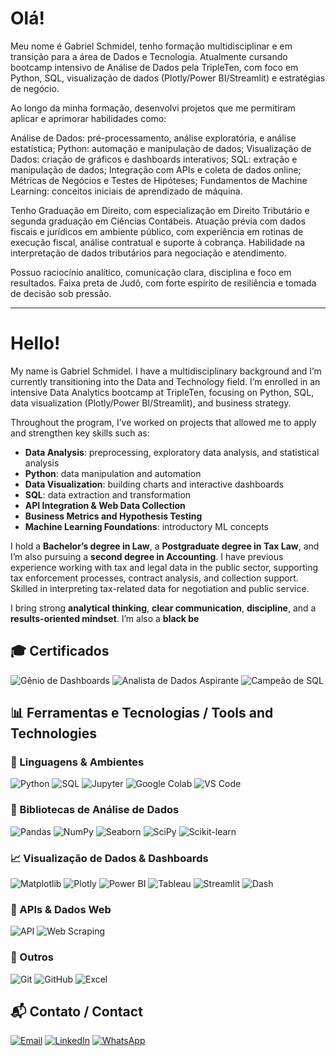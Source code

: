 # Olá!

Meu nome é Gabriel Schmidel, tenho formação multidisciplinar e em transição para a área de Dados e Tecnologia. Atualmente cursando bootcamp intensivo de Análise de Dados pela TripleTen, com foco em Python, SQL, visualização de dados (Plotly/Power BI/Streamlit) e estratégias de negócio.

Ao longo da minha formação, desenvolvi projetos que me permitiram aplicar e aprimorar habilidades como:

Análise de Dados: pré-processamento, análise exploratória, e análise estatística;
Python: automação e manipulação de dados;
Visualização de Dados: criação de gráficos e dashboards interativos;
SQL: extração e manipulação de dados;
Integração com APIs e coleta de dados online;
Métricas de Negócios e Testes de Hipóteses;
Fundamentos de Machine Learning: conceitos iniciais de aprendizado de máquina.

Tenho Graduação em Direito, com especialização em Direito Tributário e segunda graduação em Ciências Contábeis. Atuação prévia com dados fiscais e jurídicos em ambiente público, com experiência em rotinas de execução fiscal, análise contratual e suporte à cobrança. Habilidade na interpretação de dados tributários para negociação e atendimento.

Possuo raciocínio analítico, comunicação clara, disciplina e foco em resultados. Faixa preta de Judô, com forte espírito de resiliência e tomada de decisão sob pressão.

_________________________________________________________________________________________________________________________________________________________________________________________________
# Hello!

My name is Gabriel Schmidel. I have a multidisciplinary background and I’m currently transitioning into the Data and Technology field. I’m enrolled in an intensive Data Analytics bootcamp at TripleTen, focusing on Python, SQL, data visualization (Plotly/Power BI/Streamlit), and business strategy.

Throughout the program, I’ve worked on projects that allowed me to apply and strengthen key skills such as:

- **Data Analysis**: preprocessing, exploratory data analysis, and statistical analysis  
- **Python**: data manipulation and automation  
- **Data Visualization**: building charts and interactive dashboards  
- **SQL**: data extraction and transformation  
- **API Integration & Web Data Collection**  
- **Business Metrics and Hypothesis Testing**  
- **Machine Learning Foundations**: introductory ML concepts  

I hold a **Bachelor’s degree in Law**, a **Postgraduate degree in Tax Law**, and I’m also pursuing a **second degree in Accounting**. I have previous experience working with tax and legal data in the public sector, supporting tax enforcement processes, contract analysis, and collection support. Skilled in interpreting tax-related data for negotiation and public service.

I bring strong **analytical thinking**, **clear communication**, **discipline**, and a **results-oriented mindset**. I’m also a **black be**
## 🎓 Certificados

![Gênio de Dashboards](https://github.com/gschmidel19/gschmidel19/blob/main/Image%20(2).png)
![Analista de Dados Aspirante](https://github.com/gschmidel19/gschmidel19/blob/main/Image%20(1).png)
![Campeão de SQL](https://github.com/gschmidel19/gschmidel19/blob/main/Image.png)

## 📊 Ferramentas e Tecnologias / Tools and Technologies

### 🐍 Linguagens & Ambientes
![Python](https://img.shields.io/badge/Python-3776AB?style=for-the-badge&logo=python&logoColor=white)
![SQL](https://img.shields.io/badge/SQL-003B57?style=for-the-badge&logo=postgresql&logoColor=white)
![Jupyter](https://img.shields.io/badge/Jupyter-F37626?style=for-the-badge&logo=jupyter&logoColor=white)
![Google Colab](https://img.shields.io/badge/Google_Colab-F9AB00?style=for-the-badge&logo=google-colab&logoColor=white)
![VS Code](https://img.shields.io/badge/VS%20Code-007ACC?style=for-the-badge&logo=visual-studio-code&logoColor=white)

### 🧪 Bibliotecas de Análise de Dados
![Pandas](https://img.shields.io/badge/Pandas-150458?style=for-the-badge&logo=pandas&logoColor=white)
![NumPy](https://img.shields.io/badge/NumPy-013243?style=for-the-badge&logo=numpy&logoColor=white)
![Seaborn](https://img.shields.io/badge/Seaborn-3776AB?style=for-the-badge&logo=python&logoColor=white)
![SciPy](https://img.shields.io/badge/SciPy-8CAAE6?style=for-the-badge&logo=scipy&logoColor=white)
![Scikit-learn](https://img.shields.io/badge/Scikit--learn-F7931E?style=for-the-badge&logo=scikitlearn&logoColor=white)

### 📈 Visualização de Dados & Dashboards
![Matplotlib](https://img.shields.io/badge/Matplotlib-11557C?style=for-the-badge&logo=python&logoColor=white)
![Plotly](https://img.shields.io/badge/Plotly-3F4F75?style=for-the-badge&logo=plotly&logoColor=white)
![Power BI](https://img.shields.io/badge/Power_BI-F2C811?style=for-the-badge&logo=powerbi&logoColor=black)
![Tableau](https://img.shields.io/badge/Tableau-E97627?style=for-the-badge&logo=tableau&logoColor=white)
![Streamlit](https://img.shields.io/badge/Streamlit-FF4B4B?style=for-the-badge&logo=streamlit&logoColor=white)
![Dash](https://img.shields.io/badge/Dash-000000?style=for-the-badge&logo=plotly&logoColor=white)

### 🔄 APIs & Dados Web
![API](https://img.shields.io/badge/REST%20APIs-005571?style=for-the-badge&logo=api&logoColor=white)
![Web Scraping](https://img.shields.io/badge/Web_Scraping-FFA500?style=for-the-badge&logo=python&logoColor=white)

### 🧰 Outros
![Git](https://img.shields.io/badge/Git-F05032?style=for-the-badge&logo=git&logoColor=white)
![GitHub](https://img.shields.io/badge/GitHub-181717?style=for-the-badge&logo=github&logoColor=white)
![Excel](https://img.shields.io/badge/Excel-217346?style=for-the-badge&logo=microsoft-excel&logoColor=white)

## 📬 Contato / Contact

[![Email](https://img.shields.io/badge/gschmidel@hotmail.com-D14836?style=for-the-badge&logo=gmail&logoColor=white)](mailto:gschmidel@hotmail.com)
[![LinkedIn](https://img.shields.io/badge/Gabriel%20Schmidel-0A66C2?style=for-the-badge&logo=linkedin&logoColor=white)](https://www.linkedin.com/in/gabriel-schmidel-37975ba3)
[![WhatsApp](https://img.shields.io/badge/+55%2051%2099442--1640-25D366?style=for-the-badge&logo=whatsapp&logoColor=white)](https://wa.me/5551994421640)

